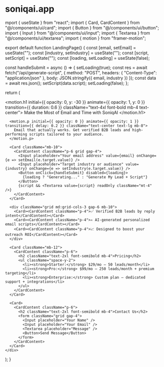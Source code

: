 # soniqai.app
mport { useState } from "react";
import { Card, CardContent } from "@/components/ui/card";
import { Button } from "@/components/ui/button";
import { Input } from "@/components/ui/input";
import { Textarea } from "@/components/ui/textarea";
import { motion } from "framer-motion";

export default function LandingPage() {
  const [email, setEmail] = useState("");
  const [industry, setIndustry] = useState("");
  const [script, setScript] = useState("");
  const [loading, setLoading] = useState(false);

  const handleSubmit = async () => {
    setLoading(true);
    const res = await fetch("/api/generate-script", {
      method: "POST",
      headers: { "Content-Type": "application/json" },
      body: JSON.stringify({ email, industry })
    });
    const data = await res.json();
    setScript(data.script);
    setLoading(false);
  };

  return (
    <div className="p-8 max-w-5xl mx-auto">
      <motion.h1 initial={{ opacity: 0, y: -30 }} animate={{ opacity: 1, y: 0 }} transition={{ duration: 0.6 }} className="text-4xl font-bold mb-4 text-center">
        Make the Most of Email and Time with <span className="text-blue-500">SoniqAI</span>
      </motion.h1>

      <motion.p initial={{ opacity: 0 }} animate={{ opacity: 1 }} transition={{ delay: 0.2 }} className="text-center text-lg mb-8">
        Email that actually works. Get verified B2B leads and high-performing scripts tailored to your audience.
      </motion.p>

      <Card className="mb-10">
        <CardContent className="p-6 grid gap-4">
          <Input placeholder="Your email address" value={email} onChange={e => setEmail(e.target.value)} />
          <Input placeholder="Target industry or audience" value={industry} onChange={e => setIndustry(e.target.value)} />
          <Button onClick={handleSubmit} disabled={loading}>
            {loading ? "Generating..." : "Generate My Lead + Script"}
          </Button>
          {script && <Textarea value={script} readOnly className="mt-4" />}
        </CardContent>
      </Card>

      <div className="grid md:grid-cols-3 gap-6 mb-10">
        <Card><CardContent className="p-4">✅ Verified B2B leads by reply intent</CardContent></Card>
        <Card><CardContent className="p-4">✍️ AI-generated personalized email scripts</CardContent></Card>
        <Card><CardContent className="p-4">📈 Designed to boost your outreach ROI</CardContent></Card>
      </div>

      <Card className="mb-12">
        <CardContent className="p-6">
          <h2 className="text-2xl font-semibold mb-4">Pricing</h2>
          <ul className="space-y-2">
            <li><strong>Starter:</strong> $29/mo – 50 leads/month</li>
            <li><strong>Pro:</strong> $99/mo – 250 leads/month + premium targeting</li>
            <li><strong>Enterprise:</strong> Custom plan – dedicated support + integrations</li>
          </ul>
        </CardContent>
      </Card>

      <Card>
        <CardContent className="p-6">
          <h2 className="text-2xl font-semibold mb-4">Contact Us</h2>
          <form className="grid gap-4">
            <Input placeholder="Your Name" />
            <Input placeholder="Your Email" />
            <Textarea placeholder="Message" />
            <Button>Send Message</Button>
          </form>
        </CardContent>
      </Card>
    </div>
  );
}
